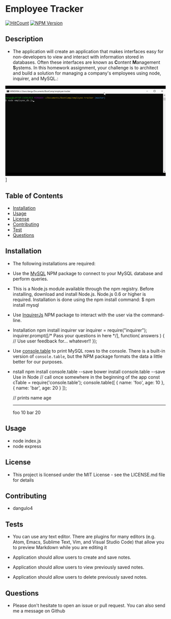 # Employee Tracker

[![HitCount](http://hits.dwyl.com/{username}/{project}.svg)](http://hits.dwyl.com/{username}/{project})
[![NPM Version](https://img.shields.io/npm/v/npm.svg?style=flat)]()

## Description

- The application will create an application that makes interfaces easy for non-developers to view and interact with information stored in databases. Often these interfaces are known as **C**ontent **M**anagement **S**ystems. In this homework assignment, your challenge is to architect and build a solution for managing a company's employees using node, inquirer, and MySQL.:

![Questions](/assets/images/employeeTracker.gif)]

## Table of Contents

- [Installation](#Installation)
- [Usage](#Usage)
- [License](#License)
- [Contributing](#Contributing)
- [Test](#Test)
- [Questions](#Questions)

## Installation

- The following installations are required:
- Use the [MySQL](https://www.npmjs.com/package/mysql) NPM package to connect to your MySQL database and perform queries.

- This is a Node.js module available through the npm registry.
  Before installing, download and install Node.js. Node.js 0.6 or higher is required.
  Installation is done using the npm install command:
  \$ npm install mysql

- Use [InquirerJs](https://www.npmjs.com/package/inquirer/v/0.2.3) NPM package to interact with the user via the command-line.

- Installation
  npm install inquirer
  var inquirer = require("inquirer");
  inquirer.prompt([/* Pass your questions in here */], function( answers ) {
  // Use user feedback for... whatever!!
  });

- Use [console.table](https://www.npmjs.com/package/console.table) to print MySQL rows to the console. There is a built-in version of `console.table`, but the NPM package formats the data a little better for our purposes.

- nstall
  npm install console.table --save
  bower install console.table --save
  Use in Node
  // call once somewhere in the beginning of the app
  const cTable = require('console.table');
  console.table([
  {
  name: 'foo',
  age: 10
  }, {
  name: 'bar',
  age: 20
  }
  ]);

  // prints
  name age

  ***

  foo 10
  bar 20

## Usage

- node index.js
- node express

## License

- This project is licensed under the MIT License - see the LICENSE.md file for details

## Contributing

- dangulo4

## Tests

- You can use any text editor. There are plugins for many editors (e.g. Atom, Emacs, Sublime Text, Vim, and Visual Studio Code) that allow you to preview Markdown while you are editing it

- Application should allow users to create and save notes.

- Application should allow users to view previously saved notes.

- Application should allow users to delete previously saved notes.

## Questions

- Please don't hesitate to open an issue or pull request. You can also send me a message on Github
